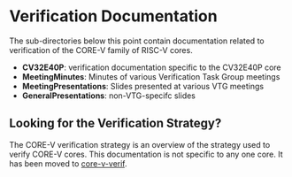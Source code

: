# Verification Documentation
The sub-directories below this point contain documentation related to verification of the CORE-V family of RISC-V cores.
* **CV32E40P**: verification documentation specific to the CV32E40P core
* **MeetingMinutes**: Minutes of various Verification Task Group meetings
* **MeetingPresentations**: Slides presented at various VTG meetings
* **GeneralPresentations**: non-VTG-specifc slides

## Looking for the Verification Strategy?
The CORE-V verification strategy is an overview of the strategy used to verify CORE-V cores.  This documentation is not specific to any one core.
It has been moved to [core-v-verif](https://github.com/openhwgroup/core-v-verif.git).
